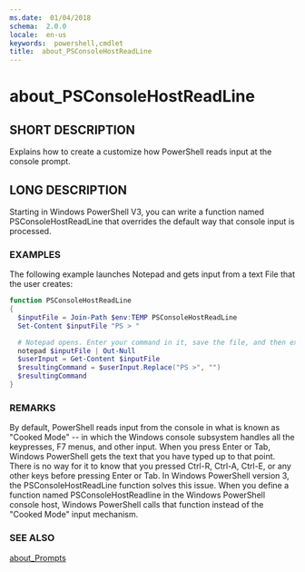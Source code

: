 ```yaml
---
ms.date:  01/04/2018
schema:  2.0.0
locale:  en-us
keywords:  powershell,cmdlet
title:  about_PSConsoleHostReadLine
---
```

# about_PSConsoleHostReadLine

## SHORT DESCRIPTION

Explains how to create a customize how PowerShell reads input at the console
prompt.

## LONG DESCRIPTION

Starting in Windows PowerShell V3, you can write a function named
PSConsoleHostReadLine that overrides the default way that console input is
processed.

### EXAMPLES

The following example launches Notepad and gets input from a text File that
the user creates:

```powershell
function PSConsoleHostReadLine
{
  $inputFile = Join-Path $env:TEMP PSConsoleHostReadLine
  Set-Content $inputFile "PS > "

  # Notepad opens. Enter your command in it, save the file, and then exit.
  notepad $inputFile | Out-Null
  $userInput = Get-Content $inputFile
  $resultingCommand = $userInput.Replace("PS >", "")
  $resultingCommand
}
```

### REMARKS

By default, PowerShell reads input from the console in what is known as
"Cooked Mode" -- in which the Windows console subsystem handles all the
keypresses, F7 menus, and other input. When you press Enter or Tab, Windows
PowerShell gets the text that you have typed up to that point. There is no way
for it to know that you pressed Ctrl-R, Ctrl-A, Ctrl-E, or any other keys
before pressing Enter or Tab. In Windows PowerShell version 3, the
PSConsoleHostReadLine function solves this issue. When you define a function
named PSConsoleHostReadline in the Windows PowerShell console host, Windows
PowerShell calls that function instead of the "Cooked Mode" input mechanism.

### SEE ALSO

[about_Prompts](about_Prompts.md)